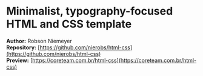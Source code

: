 # Minimalist, typography-focused HTML and CSS template

**Author:** Robson Niemeyer  
**Repository:** [https://github.com/nierobs/html-css](https://github.com/nierobs/html-css)  
**Preview:** [https://coreteam.com.br/html-css](https://coreteam.com.br/html-css)
